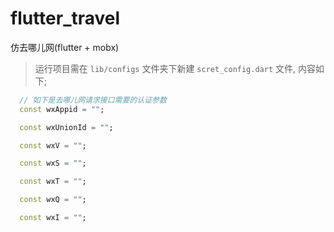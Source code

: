 # flutter_travel

仿去哪儿网(flutter + mobx)

> 运行项目需在 `lib/configs` 文件夹下新建 `scret_config.dart` 文件, 内容如下;

```dart
  // 如下是去哪儿网请求接口需要的认证参数
  const wxAppid = "";

  const wxUnionId = "";

  const wxV = "";

  const wxS = "";

  const wxT = "";

  const wxQ = "";

  const wxI = "";

```
